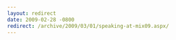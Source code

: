 ```yaml
---
layout: redirect
date: 2009-02-28 -0800
redirect: /archive/2009/03/01/speaking-at-mix09.aspx/
---
```

